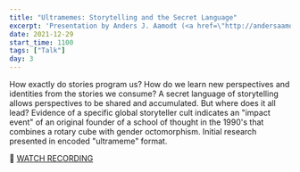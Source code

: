 ```yaml
---
title: "Ultramemes: Storytelling and the Secret Language"
excerpt: 'Presentation by Anders J. Aamodt (<a href=\"http://andersaamodt.com/oeuvre.php" target="_blank" rel="nofollow noopener noreferrer">oeuvre</a>)'
date: 2021-12-29
start_time: 1100
tags: ["Talk"]
day: 3
---
```


How exactly do stories program us? How do we learn new perspectives and identities from the stories we consume? A secret language of storytelling allows perspectives to be shared and accumulated. But where does it all lead? Evidence of a specific global storyteller cult indicates an "impact event" of an original founder of a school of thought in the 1990's that combines a rotary cube with gender octomorphism. Initial research presented in encoded "ultrameme" format.

🎥 [WATCH RECORDING](https://drive.google.com/file/d/14iKmMiChRffp7EARBFFSndFKuIXlCrDi)
